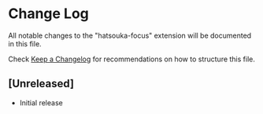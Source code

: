 # Change Log

All notable changes to the "hatsouka-focus" extension will be documented in this file.

Check [Keep a Changelog](http://keepachangelog.com/) for recommendations on how to structure this file.

## [Unreleased]

- Initial release